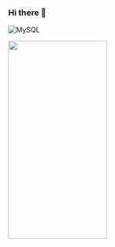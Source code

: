 ### Hi there 👋
![MySQL](https://user-images.githubusercontent.com/119366006/218660157-c898a681-db13-401b-b920-b2888193b4dc.png)

<img src="[https://camo.githubusercontent.com/..." data-canonical-src="https://gyazo.com/eb5c5741b6a9a16c692170a41a49c858.png](https://user-images.githubusercontent.com/119366006/218660157-c898a681-db13-401b-b920-b2888193b4dc.png)" width="200" height="400" />

<!--
**PapazF/PapazF** is a ✨ _special_ ✨ repository because its `README.md` (this file) appears on your GitHub profile.

Here are some ideas to get you started:

- 🔭 I’m currently working on ...
- 🌱 I’m currently learning ...
- 👯 I’m looking to collaborate on ...
- 🤔 I’m looking for help with ...
- 💬 Ask me about ...
- 📫 How to reach me: ...
- 😄 Pronouns: ...
- ⚡ Fun fact: ...
-->
